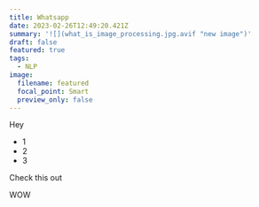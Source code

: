 ```yaml
---
title: Whatsapp
date: 2023-02-26T12:49:20.421Z
summary: '![](what_is_image_processing.jpg.avif "new image")'
draft: false
featured: true
tags:
  - NLP
image:
  filename: featured
  focal_point: Smart
  preview_only: false
---
```

Hey

* 1
* 2
* 3



Check this out

WOW